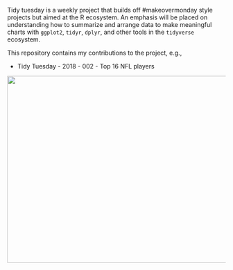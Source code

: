 Tidy tuesday is a weekly project that builds off #makeovermonday style projects but aimed at the R ecosystem. An emphasis will be placed on understanding how to summarize and arrange data to make meaningful charts with `ggplot2`, `tidyr`, `dplyr`, and other tools in the `tidyverse` ecosystem.

This repository contains my contributions to the project, e.g.,

 - Tidy Tuesday - 2018 - 002 - Top 16 NFL players
 
 <img src= "tidytuesday/2018/2018 - 002 - Average pay (NFL)/tt002.jpg.jpg" title="Tidy Tuesday 002 - Top 16 QB" alt=""  width="650" height="432"/>
